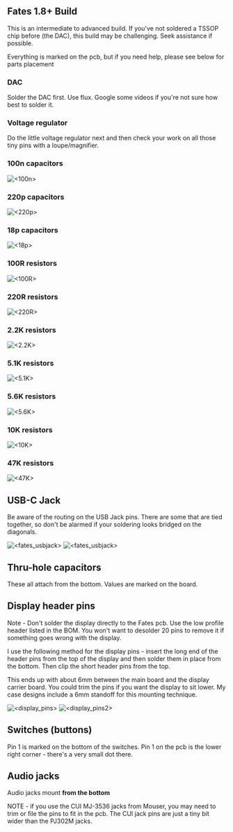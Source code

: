 ## Fates 1.8+ Build

This is an intermediate to advanced build. If you've not soldered a TSSOP chip before (the DAC), this build may be challenging. Seek assistance if possible.

Everything is marked on the pcb, but if you need help, please see below for parts placement  


### DAC

Solder the DAC first. Use flux. Google some videos if you're not sure how best to solder it.

### Voltage regulator

Do the little voltage regulator next and then check your work on all those tiny pins with a loupe/magnifier.

### 100n capacitors  
![<100n>](<buildpix/100n.png> "100n capacitors")

### 220p capacitors  
![<220p>](<buildpix/220p.png> "220p capacitors")

### 18p capacitors  
![<18p>](<buildpix/18p.png> "18p capacitors")

### 100R resistors  
![<100R>](<buildpix/100R.png> "100R resistors")

### 220R resistors  
![<220R>](<buildpix/220R.png> "220R resistors")

### 2.2K resistors  
![<2.2K>](<buildpix/2k2.png> "2.2K resistors")

### 5.1K resistors  
![<5.1K>](<buildpix/5k1.png> "5.1K resistors")

### 5.6K resistors  
![<5.6K>](<buildpix/5k6.png> "5.6K resistors")

### 10K resistors  
![<10K>](<buildpix/10k.png> "10K resistors")

### 47K resistors  
![<47K>](<buildpix/47k.png> "47K resistors")




## USB-C Jack 
Be aware of the routing on the USB Jack pins. There are some that are tied together, so don't be alarmed if your soldering looks bridged on the diagonals.  

![<fates_usbjack>](<buildpix/fates_usbjack.png> "USB Jack")
![<fates_usbjack>](<buildpix/fates_usb_soldered.jpg> "USB Soldering")


## Thru-hole capacitors

These all attach from the bottom. Values are marked on the board. 

## Display header pins

Note - Don't solder the display directly to the Fates pcb. Use the low profile header listed in the BOM. You won't want to desolder 20 pins to remove it if something goes wrong with the display.

I use the following method for the display pins - insert the long end of the header pins from the top of the display and then solder them in place from the bottom. Then clip the short header pins from the top.

This ends up with about 6mm between the main board and the display carrier board. You could trim the pins if you want the display to sit lower. My case designs include a 6mm standoff for this mounting technique.

![<display_pins>](<buildpix/display_pins.jpg> "display pins")
![<display_pins2>](<buildpix/display_pins2.jpg> "display pins")

## Switches (buttons)

Pin 1 is marked on the bottom of the switches. Pin 1 on the pcb is the lower right corner - there's a very small dot there.

## Audio jacks

Audio jacks mount __from the bottom__

NOTE - if you use the CUI MJ-3536 jacks from Mouser, you may need to trim or file the pins to fit in the pcb. The CUI jack pins are just a tiny bit wider than the PJ302M jacks.
